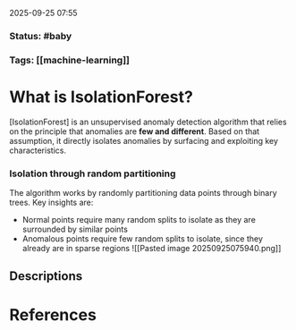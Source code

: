 2025-09-25 07:55

### Status: #baby

### Tags: [[machine-learning]]

# What is  IsolationForest?

[IsolationForest] is an unsupervised anomaly detection algorithm that relies on the principle that anomalies are **few and different**. Based on that assumption, it directly isolates anomalies by surfacing and exploiting key characteristics.

### Isolation through random partitioning
The algorithm works by randomly partitioning data points through binary trees. Key insights are:
- Normal points require many random splits to isolate as they are surrounded by similar points
- Anomalous points require few random splits to isolate, since they already are in sparse regions
![[Pasted image 20250925075940.png]]


## Descriptions





# References









